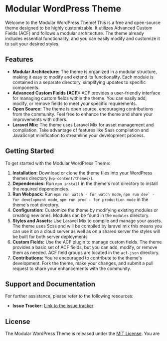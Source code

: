 <h1>Modular WordPress Theme</h1>

<p>Welcome to the Modular WordPress Theme! This is a free and open-source theme designed to be highly customizable. It utilizes Advanced Custom Fields (ACF) and follows a modular architecture. The theme already includes essential functionality, and you can easily modify and customize it to suit your desired styles.</p>

<h2>Features</h2>

<ul>
  <li><strong>Modular Architecture:</strong> The theme is organized in a modular structure, making it easy to modify and extend its functionality. Each module is contained in a separate directory, simplifying updates to specific components.</li>
  <li><strong>Advanced Custom Fields (ACF):</strong> ACF provides a user-friendly interface for managing custom fields within the theme. You can easily add, modify, or remove fields to meet your specific requirements.</li>
  <li><strong>Open Source:</strong> The theme is open source, encouraging contributions from the community. Feel free to enhance the theme and share your improvements with others.</li>
  <li><strong>Laravel Mix:</strong> The theme uses Laravel Mix for asset management and compilation. Take advantage of features like Sass compilation and JavaScript minification to streamline your development process.</li>
</ul>

<h2>Getting Started</h2>

<p>To get started with the Modular WordPress Theme:</p>

<ol>
  <li><strong>Installation:</strong> Download or clone the theme files into your WordPress themes directory (<code>wp-content/themes/</code>).</li>
  <li><strong>Dependencies:</strong> Run <code>npm install</code> in the theme's root directory to install the required dependencies.</li>
  <li><strong>Run Webpack:</strong> Run <code>npm run watch - for watch mode</code>, <code>npm run dev` - for development mode</code>, <code>npm run prod - for production mode</code>   in the theme's root directory.</li>
  <li><strong>Configuration:</strong> Customize the theme by modifying existing modules or creating new ones. Modules can be found in the <code>modules</code> directory.</li>
  <li><strong>Styles and Assets:</strong> Use Laravel Mix to compile and manage your assets. The theme uses Scss and will be compiled by laravel mix this means you can use it on a cloud server as well as on a shared server the styles will be built for both server deployments</li>
  <li><strong>Custom Fields:</strong> Use the ACF plugin to manage custom fields. The theme provides a basic set of ACF fields, but you can add, modify, or remove them as needed. ACF field groups are located in the <code>acf-json</code> directory.</li>
  <li><strong>Contributions:</strong> You're encouraged to contribute to the theme's development. Fork the theme, make your changes, and submit a pull request to share your enhancements with the community.</li>
</ol>

<h2>Support and Documentation</h2>

<p>For further assistance, please refer to the following resources:</p>

<ul>
  <li><strong>Issue Tracker:</strong> <a href="https://github.com/andiemini/modular_theme/issues">Link to the issue tracker</a></li>
</ul>

<h2>License</h2>

<p>The Modular WordPress Theme is released under the <a href="https://opensource.org/licenses/MIT">MIT License</a>. You are

